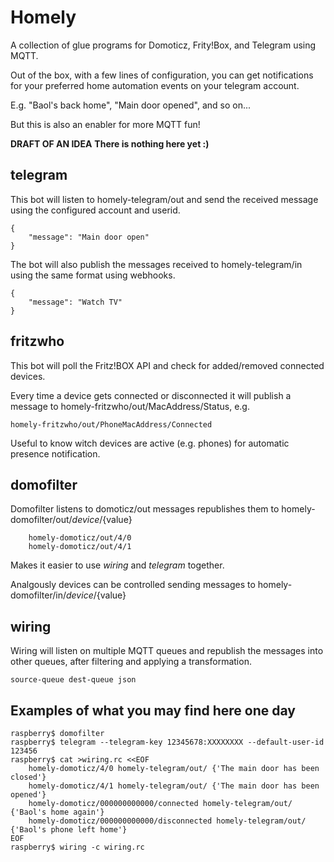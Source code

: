 Homely
======

A collection of glue programs for Domoticz, Frity!Box, and Telegram
using MQTT.

Out of the box, with a few lines of configuration, you can get
notifications for your preferred home automation events on your
telegram account.

E.g. "Baol's back home", "Main door opened", and so on...

But this is also an enabler for more MQTT fun!

**DRAFT OF AN IDEA**
**There is nothing here yet :)**

telegram
--------

This bot will listen to homely-telegram/out and send the received
message using the configured account and userid.

    {
        "message": "Main door open"
    }

The bot will also publish the messages received to homely-telegram/in
using the same format using webhooks.

    {
        "message": "Watch TV"
    }


fritzwho
--------

This bot will poll the Fritz!BOX API and check for added/removed
connected devices.

Every time a device gets connected or disconnected it will publish a
message to homely-fritzwho/out/MacAddress/Status, e.g.

    homely-fritzwho/out/PhoneMacAddress/Connected

Useful to know witch devices are active (e.g. phones) for automatic
presence notification.

domofilter
----------

Domofilter listens to domoticz/out messages republishes them to
homely-domofilter/out/${device}/${value}

        homely-domoticz/out/4/0
        homely-domoticz/out/4/1

Makes it easier to use *wiring* and *telegram* together.

Analgously devices can be controlled sending messages to
homely-domofilter/in/${device}/${value}

wiring
------

Wiring will listen on multiple MQTT queues and republish the messages
into other queues, after filtering and applying a transformation.

    source-queue dest-queue json

Examples of what you may find here one day
------------------------------------------

    raspberry$ domofilter
    raspberry$ telegram --telegram-key 12345678:XXXXXXXX --default-user-id 123456
    raspberry$ cat >wiring.rc <<EOF
        homely-domoticz/4/0 homely-telegram/out/ {'The main door has been closed'}
        homely-domoticz/4/1 homely-telegram/out/ {'The main door has been opened'}
        homely-domoticz/000000000000/connected homely-telegram/out/ {'Baol's home again'}
        homely-domoticz/000000000000/disconnected homely-telegram/out/ {'Baol's phone left home'}
    EOF
    raspberry$ wiring -c wiring.rc
